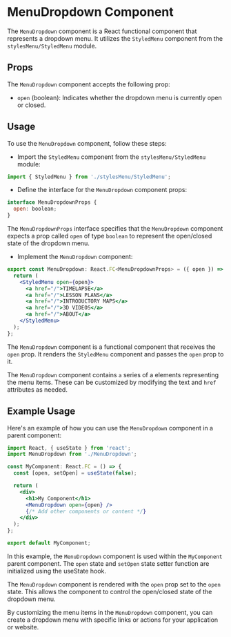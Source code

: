 
# MenuDropdown Component
The `MenuDropdown` component is a React functional component that represents a dropdown menu. It utilizes the `StyledMenu` component from the `stylesMenu/StyledMenu` module.

## Props
The `MenuDropdown` component accepts the following prop:

- `open` (boolean): Indicates whether the dropdown menu is currently open or closed.

## Usage
To use the `MenuDropdown` component, follow these steps:

- Import the `StyledMenu` component from the `stylesMenu/StyledMenu` module:

```jsx
import { StyledMenu } from './stylesMenu/StyledMenu';
```

- Define the interface for the `MenuDropdown` component props:
```jsx
interface MenuDropdownProps {
  open: boolean;
}

```

The `MenuDropdownProps` interface specifies that the `MenuDropdown` component expects a prop called `open` of type `boolean` to represent the open/closed state of the dropdown menu.

- Implement the `MenuDropdown` component:
```jsx
export const MenuDropdown: React.FC<MenuDropdownProps> = ({ open }) => {
  return (
    <StyledMenu open={open}>
      <a href="/">TIMELAPSE</a>
      <a href="/">LESSON PLANS</a>
      <a href="/">INTRODUCTORY MAPS</a>
      <a href="/">3D VIDEOS</a>
      <a href="/">ABOUT</a>
    </StyledMenu>
  );
};
```

The `MenuDropdown` component is a functional component that receives the `open` prop. It renders the `StyledMenu` component and passes the `open` prop to it.

The `MenuDropdown` component contains `a` series of a elements representing the menu items. These can be customized by modifying the text and `href` attributes as needed.

## Example Usage
Here's an example of how you can use the `MenuDropdown` component in a parent component:
```jsx
import React, { useState } from 'react';
import MenuDropdown from './MenuDropdown';

const MyComponent: React.FC = () => {
  const [open, setOpen] = useState(false);

  return (
    <div>
      <h1>My Component</h1>
      <MenuDropdown open={open} />
      {/* Add other components or content */}
    </div>
  );
};

export default MyComponent;

```

In this example, the `MenuDropdown` component is used within the `MyComponent` parent component. The `open` state and `setOpen` state setter function are initialized using the useState hook.

The `MenuDropdown` component is rendered with the `open` prop set to the `open` state. This allows the component to control the open/closed state of the dropdown menu.

By customizing the menu items in the `MenuDropdown` component, you can create a dropdown menu with specific links or actions for your application or website.